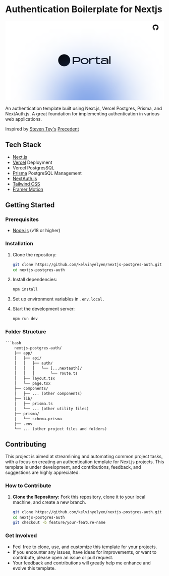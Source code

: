 # Authentication Boilerplate for Nextjs

![Project Logo](/public/banner.png)

An authentication template built using Next.js, Vercel Postgres, Prisma, and NextAuth.js.  A great foundation for implementing authentication in various web applications.

Inspired by [Steven Tey's](https://github.com/steven-tey) [Precedent](https://github.com/steven-tey/precedent)

## Tech Stack

- [Next.js](https://nextjs.org/)
- [Vercel](https://vercel.com/) Deployment
- Vercel PostgresSQL
- [Prisma](https://www.prisma.io/) PostgreSQL Management
- [NextAuth.js](https://next-auth.js.org/)
- [Tailwind CSS](https://tailwindcss.com/) 
- [Framer Motion](https://www.framer.com/motion/)

## Getting Started

### Prerequisites

- [Node.js](https://nodejs.org/) (v18 or higher)

### Installation

1. Clone the repository:

   ```bash
   git clone https://github.com/kelvinyelyen/nextjs-postgres-auth.git
   cd nextjs-postgres-auth

2. Install dependencies:

   ```bash
   npm install

3. Set up environment variables in `.env.local.`
 
4. Start the development server:

   ```bash
   npm run dev

### Folder Structure
    ```bash
        nextjs-postgres-auth/
        ├── app/
        │   ├── api/
        │   │   ├── auth/
        │   │   │   └── [...nextauth]/
        │   │   │       └── route.ts
        │   ├── layout.tsx
        │   └── page.tsx
        ├── components/
        │   ├── ... (other components)
        ├── lib/
        │   ├── prisma.ts
        │   └── ... (other utility files)
        ├── prisma/
        │   └── schema.prisma
        ├── .env
        └── ... (other project files and folders)

## Contributing

This project is aimed at streamlining and automating common project tasks, with a focus on creating an authentication template for Next.js projects. This template is under development, and contributions, feedback, and suggestions are highly appreciated.

### How to Contribute

1. **Clone the Repository:** Fork this repository, clone it to your local machine, and create a new branch.

   ```bash
   git clone https://github.com/kelvinyelyen/nextjs-postgres-auth.git
   cd nextjs-postgres-auth
   git checkout -b feature/your-feature-name

### Get Involved
- Feel free to clone, use, and customize this template for your projects.
- If you encounter any issues, have ideas for improvements, or want to contribute, please open an issue or pull request.
- Your feedback and contributions will greatly help me enhance and evolve this template.
